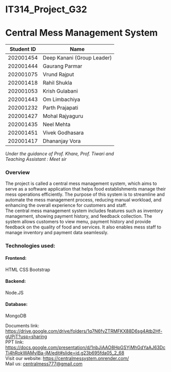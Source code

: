 # IT314_Project_G32

# Central Mess Management System

| Student ID | Name |
|------------|------|
| 202001454  | Deep Kanani (Group Leader)|
| 202001444  | Gaurang Parmar |
| 202001075  | Vrund Rajput |
| 202001418  | Rahil Shukla |
| 202001053  | Krish Gulabani |
| 202001443  | Om Limbachiya |
| 202001232  | Parth Prajapati |
| 202001427  | Mohal Rajyaguru |
| 202001435  | Neel Mehta |
| 202001451  | Vivek Godhasara |
| 202001417  | Dhananjay Vora |

  
 *Under the guidance of* 
 *Prof. Khare, Prof. Tiwari and* 
 *Teaching Assistant : Meet sir*
 
### Overview
The project is called a central mess management system, which aims to serve as a
software application that helps food establishments manage their mess operations
efficiently. The purpose of this system is to streamline and automate the mess
management process, reducing manual workload, and enhancing the overall experience
for customers and staff.<br>
The central mess management system includes features such as inventory
management, showing payment history, and feedback collection. The system allows
customers to view menu, payment history and provide feedback on the quality
of food and services. It also enables mess staff to manage inventory and
payment data seamlessly.

### Technologies used:

#### Frontend:

HTML
CSS
Bootstrap

#### Backend:

Node.JS

#### Database:

MongoDB

Documents link: https://drive.google.com/drive/folders/1q7N6fvZTRMFKX88D6sg4Atb2Hf-gUPjT?usp=sharing <br>
PPT link: https://docs.google.com/presentation/d/1nbJiAAO8HpGSYjMhGdYaAJ63DcTi4hRokWAMyIBa-jM/edit#slide=id.g23b695fda05_2_68 <br>
Visit our website: https://centralmessystem.onrender.com/ <br>
Mail us: centralmess777@gmail.com



